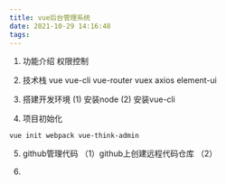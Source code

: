 ```yaml
---
title: vue后台管理系统
date: 2021-10-29 14:16:48
tags:
---
```


1. 功能介绍
权限控制

2. 技术栈
vue
vue-cli
vue-router
vuex
axios
element-ui

3. 搭建开发环境
(1) 安装node
(2) 安装vue-cli

4. 项目初始化
```
vue init webpack vue-think-admin
```

5. github管理代码
（1）github上创建远程代码仓库
（2）

6. 

